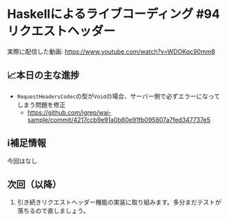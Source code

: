 # Haskellによるライブコーディング #94 リクエストヘッダー

実際に配信した動画: <https://www.youtube.com/watch?v=WDOKqc90mm8>

## 📈本日の主な進捗

- `RequestHeadersCodec`の型が`Void`の場合、サーバー側で必ずエラーになってしまう問題を修正
    - <https://github.com/igrep/wai-sample/commit/4217ccb9e91a0b60e91fb095807a7fed347737e5>

## ℹ️補足情報

今回はなし

## 次回（以降）

1. 引き続きリクエストヘッダー機能の実装に取り組みます。多分まだテストが落ちるので直しましょう。
